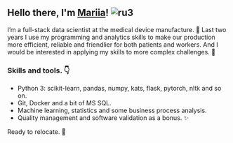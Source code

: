 ## Hello there, I'm [Mariia](https://www.linkedin.com/in/mariia-rodina/)! ![ru3](https://user-images.githubusercontent.com/79466116/148496029-63dd51a7-b961-4744-8bc1-60a6a4f838fd.png)


I’m a full-stack data scientist at the medical device manufacture. :syringe: Last two years I use my programming and analytics skills to make our production more efficient, reliable and friendlier for both patients and workers. And I would be interested in applying my skills to more complex challenges. :muscle:


### Skills and tools. :point_down:
* Python 3: scikit-learn, pandas, numpy, kats, flask, pytorch, nltk and so on.
* Git, Docker and a bit of MS SQL.
* Machine learning, statistics and some business process analysis.
* Quality management and software validation as a bonus. :sparkles:

Ready to relocate. :tractor:
